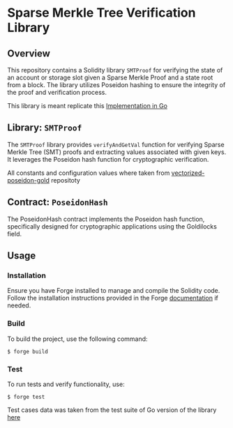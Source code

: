 # Sparse Merkle Tree Verification Library

## Overview

This repository contains a Solidity library `SMTProof` for verifying the state of an account or storage slot given a Sparse Merkle Proof and a state root from a block. The library utilizes Poseidon hashing to ensure the integrity of the proof and verification process.

This library is meant replicate this [Implementation in Go](https://github.com/0xPolygonHermez/cdk-erigon/blob/512790f194d65ec27dc1f67da09aec50689795af/smt/pkg/smt/proof.go#L124)

## Library: `SMTProof`

The `SMTProof` library provides `verifyAndGetVal` function for verifying Sparse Merkle Tree (SMT) proofs and extracting values associated with given keys. It leverages the Poseidon hash function for cryptographic verification.

All constants and configuration values where taken from [vectorized-poseidon-gold](https://github.com/NethermindEth/polygon-zkevm-proof/pull/github.com/gateway-fm/vectorized-poseidon-gold) repositoty

## Contract: `PoseidonHash`

The PoseidonHash contract implements the Poseidon hash function, specifically designed for cryptographic applications using the Goldilocks field.

## Usage

### Installation

Ensure you have Forge installed to manage and compile the Solidity code. Follow the installation instructions provided in the Forge [documentation](https://book.getfoundry.sh/) if needed.

### Build

To build the project, use the following command:

```shell
$ forge build
```

### Test

To run tests and verify functionality, use:

```shell
$ forge test
```

Test cases data was taken from the test suite of Go version of the library [here](https://github.com/0xPolygonHermez/cdk-erigon/blob/512790f194d65ec27dc1f67da09aec50689795af/smt/pkg/smt/proof_test.go)
